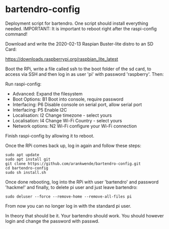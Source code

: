 # bartendro-config

Deployment script for bartendro. One script should install everything needed.
IMPORTANT: It is important to reboot right after the raspi-config command!

Download and write the 2020-02-13 Raspian Buster-lite distro to an SD Card: 

 https://downloads.raspberrypi.org/raspbian_lite_latest

Boot the RPi, write a file called ssh to the boot folder of the sd card, to access via SSH and then log in as user 'pi' with password 'raspberry'. Then:

Run raspi-config:
* Advanced: Expand the filesystem
* Boot Options: B1 Boot into console, require password
* Interfacing: P6 Disable console on serial port, allow serial port
* Interfacing: P5 Enable I2C
* Localisation: I2 Change timezone - select yours
* Localisation: I4 Change Wi-Fi Country - select yours
* Network options: N2 Wi-Fi configure your Wi-Fi connection

Finish raspi-config by allowing it to reboot. 

Once the RPi comes back up, log in again and follow these steps:

```
sudo apt update
sudo apt install git
git clone https://github.com/arankwende/bartendro-config.git
cd bartendro-config
sudo sh install.sh
```

Once done rebooting, log into the RPi with user 'bartendro' and password 'hackme!' and
finally, to delete pi user and just leave bartendro:

    sudo deluser --force --remove-home --remove-all-files pi

From now you can no longer log in with the standard pi user. 

In theory that should be it. Your bartendro should work. You should however login and change the password with passwd.
